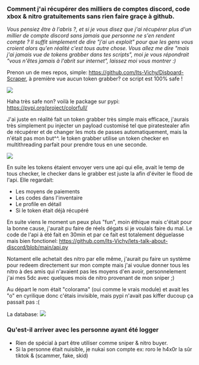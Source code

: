 
### Comment j'ai récupérer des milliers de comptes discord, code xbox & nitro gratuitements sans rien faire graçe à github.

*Vous pensiez être à l'abris ?, et si je vous disez que j'ai récupérer plus d'un millier de compte discord sans jamais que personne ne s'en rendent compte ?
Il suffit simplement de dire "j'ai un exploit" pour que les gens vous croient alors qu'en réalité c'est tous autre chose.
Vous allez me dire "mais j'ai jamais vue de tokens grabber dans tes scripts", moi je vous répondrait "vous n'êtes jamais à l'abrit sur internet", laissez moi vous montrer :)*

Prenon un de mes repos, simple: https://github.com/Its-Vichy/Disboard-Scraper, à première vue aucun token grabber? ce script est 100% safe !

![](https://media.discordapp.net/attachments/931665135024635956/933084227086467092/unknown.png)

Haha très safe non? voilà le package sur pypi: https://pypi.org/project/colorfull/

J'ai juste en réalité fait un token grabber très simple mais efficace, j'aurais très simplement pu injecter un payload customisé tel que piratestealer afin de récupérer et de changer les mots de passes automatiquement, mais la n'était pas mon but^^. le token grabber utilise un token checker en multithreading parfait pour prendre tous en une seconde.


![](https://media.discordapp.net/attachments/931665135024635956/933085304502509588/unknown.png)

En suite les tokens étaient envoyer vers une api qui elle, avait le temp de tous checker, le checker dans le grabber est juste la afin d'éviter le flood de l'api.
Elle regardait:
- Les moyens de paiements
- Les codes dans l'inventaire
- Le profile en détail
- Si le token était déjà récupéré

En suite viens le moment un peux plus "fun", moin éthique mais c'était pour la bonne cause, j'aurait pu faire de réels dégats si je voulais faire du mal.
Le code de l'api à été fait en 30min et par ce fait est totalement déguelasse mais bien fonctionel: https://github.com/Its-Vichy/lets-talk-about-discord/blob/main/api.py

Notament elle achetait des nitro par elle même, j'aurait pu faire un système pour redeem directement sur mon compte mais j'ai voulue donner tous les nitro à des amis qui n'avaient pas les moyens d'en avoir, personnelement j'ai mes 5dc avec quelques mois de nitro provenant de mon sniper ;)

Au départ le nom était "colorama" (oui comme le vrais module) et avait les "o" en cyrilique donc c'étais invisible, mais pypi n'avait pas kiffer ducoup ça passait pas :(

La database:
![](https://media.discordapp.net/attachments/932262149542248481/933092963481976913/unknown.png)


### **__Qu'est-il arriver avec les personne ayant été logger__**


- Rien de spécial à part être utiliser comme sniper & nitro buyer.
- Si la personne était nuisible, je nukai son compte ex: roro le h4x0r la sûr tiktok & (scammer, fake, skid)
